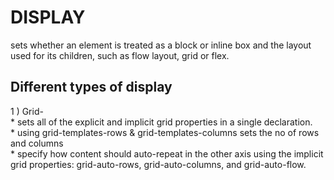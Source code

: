 # DISPLAY 
sets whether an element is treated as a block or inline box and the layout used for its children, such as flow layout, grid or flex.
## Different types of display 
1 ) Grid-  <br/>
          * sets all of the explicit and implicit grid properties in a single declaration. <br/>
          * using grid-templates-rows & grid-templates-columns sets the no of rows and columns  <br/>
          * specify how content should auto-repeat in the other axis using the implicit grid properties: grid-auto-rows, grid-auto-columns, and grid-auto-flow. <br/> 

